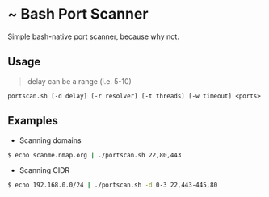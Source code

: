 # ~ Bash Port Scanner
Simple bash-native port scanner, because why not.
## Usage
> delay can be a range (i.e. 5-10)

`portscan.sh [-d delay] [-r resolver] [-t threads] [-w timeout] <ports>`
## Examples
- Scanning domains
```bash
$ echo scanme.nmap.org | ./portscan.sh 22,80,443
```
- Scanning CIDR
```bash
$ echo 192.168.0.0/24 | ./portscan.sh -d 0-3 22,443-445,80
```
